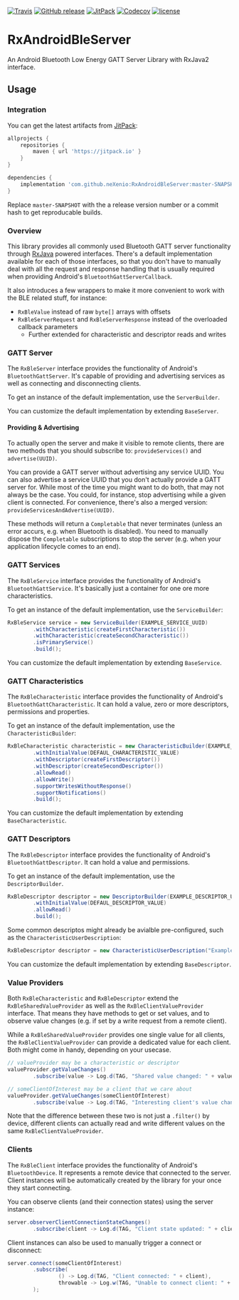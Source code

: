 [![Travis](https://img.shields.io/travis/neXenio/RxAndroidBleServer/master.svg)](https://travis-ci.org/neXenio/RxAndroidBleServer/builds) [![GitHub release](https://img.shields.io/github/release/neXenio/RxAndroidBleServer.svg)](https://github.com/neXenio/RxAndroidBleServer/releases) [![JitPack](https://img.shields.io/jitpack/v/neXenio/RxAndroidBleServer.svg)](https://jitpack.io/#neXenio/RxAndroidBleServer/) [![Codecov](https://img.shields.io/codecov/c/github/nexenio/RxAndroidBleServer.svg)](https://codecov.io/gh/neXenio/RxAndroidBleServer) [![license](https://img.shields.io/github/license/neXenio/RxAndroidBleServer.svg)](https://github.com/neXenio/RxAndroidBleServer/blob/master/LICENSE)

# RxAndroidBleServer

An Android Bluetooth Low Energy GATT Server Library with RxJava2 interface.

## Usage

### Integration

You can get the latest artifacts from [JitPack][jitpack]:

```groovy
allprojects {
    repositories {
        maven { url 'https://jitpack.io' }
    }
}

dependencies {
    implementation 'com.github.neXenio:RxAndroidBleServer:master-SNAPSHOT'
}
```

Replace `master-SNAPSHOT` with the a release version number or a commit hash to get reproducable builds.

### Overview

This library provides all commonly used Bluetooth GATT server functionality through [RxJava][rxjava] powered interfaces. There's a default implementation available for each of those interfaces, so that you don't have to manually deal with all the request and response handling that is usually required when providing Android's `BluetoothGattServerCallback`.

It also introduces a few wrappers to make it more convenient to work with the BLE related stuff, for instance:

- `RxBleValue` instead of raw `byte[]` arrays with offsets
- `RxBleServerRequest` and `RxBleServerResponse` instead of the overloaded callback parameters
	- Further extended for characteristic and descriptor reads and writes

### GATT Server

The `RxBleServer` interface provides the functionality of Android's `BluetoothGattServer`. It's capable of providing and advertising services as well as connecting and disconnecting clients.

To get an instance of the default implementation, use the `ServerBuilder`.

You can customize the default implementation by extending `BaseServer`.

#### Providing & Advertising

To actually open the server and make it visible to remote clients, there are two methods that you should subscribe to: `provideServices()` and `advertise(UUID)`.

You can provide a GATT server without advertising any service UUID. You can also advertise a service UUID that you don't actually provide a GATT server for. While most of the time you might want to do both, that may not always be the case. You could, for instance, stop advertising while a given client is connected. For convenience, there's also a merged version: `provideServicesAndAdvertise(UUID)`.

These methods will return a `Completable` that never terminates (unless an error accurs, e.g. when Bluetooth is disabled). You need to manually dispose the `Completable` subscriptions to stop the server (e.g. when your application lifecycle comes to an end).

### GATT Services

The `RxBleService` interface provides the functionality of Android's `BluetoothGattService`. It's basically just a container for one ore more characteristics.

To get an instance of the default implementation, use the `ServiceBuilder`:

```java
RxBleService service = new ServiceBuilder(EXAMPLE_SERVICE_UUID)
        .withCharacteristic(createFirstCharacteristic())
        .withCharacteristic(createSecondCharacteristic())
        .isPrimaryService()
        .build();
```

You can customize the default implementation by extending `BaseService`.

### GATT Characteristics

The `RxBleCharacteristic` interface provides the functionality of Android's `BluetoothGattCharacteristic`. It can hold a value, zero or more descriptors, permissions and properties.

To get an instance of the default implementation, use the `CharacteristicBuilder`:

```java
RxBleCharacteristic characteristic = new CharacteristicBuilder(EXAMPLE_CHARACTERISTIC_UUID)
        .withInitialValue(DEFAUL_CHARACTERISTIC_VALUE)
        .withDescriptor(createFirstDescriptor())
        .withDescriptor(createSecondDescriptor())
        .allowRead()
        .allowWrite()
        .supportWritesWithoutResponse()
        .supportNotifications()
        .build();
```

You can customize the default implementation by extending `BaseCharacteristic`.

### GATT Descriptors

The `RxBleDescriptor` interface provides the functionality of Android's `BluetoothGattDescriptor`. It can hold a value and permissions.

To get an instance of the default implementation, use the `DescriptorBuilder`.

```java
RxBleDescriptor descriptor = new DescriptorBuilder(EXAMPLE_DESCRIPTOR_UUID)
        .withInitialValue(DEFAUL_DESCRIPTOR_VALUE)
        .allowRead()
        .build();
```

Some common descriptos might already be avialble pre-configured, such as the `CharacteristicUserDescription`:

```java
RxBleDescriptor descriptor = new CharacteristicUserDescription("Example characteristic")
```

You can customize the default implementation by extending `BaseDescriptor`.

### Value Providers

Both `RxBleCharacteristic` and `RxBleDescriptor` extend the `RxBleSharedValueProvider` as well as the `RxBleClientValueProvider` interface. That means they have methods to get or set values, and to observe value changes (e.g. if set by a write request from a remote client).

While a `RxBleSharedValueProvider` provides one single value for all clients, the `RxBleClientValueProvider` can provide a dedicated value for each client. Both might come in handy, depending on your usecase.

```java
// valueProvider may be a characteristic or descriptor
valueProvider.getValueChanges()
        .subscribe(value -> Log.d(TAG, "Shared value changed: " + value));

// someClientOfInterest may be a client that we care about
valueProvider.getValueChanges(someClientOfInterest)
        .subscribe(value -> Log.d(TAG, "Interesting client's value changed: " + value));
```

Note that the difference between these two is not just a `.filter()` by device, different clients can actually read and write different values on the same `RxBleClientValueProvider`.

### Clients

The `RxBleClient` interface provides the functionality of Android's `BluetoothDevice`. It represents a remote device that connected to the server. Client instances will be automatically created by the library for your once they start connecting.

You can observe clients (and their connection states) using the server instance:

```java
server.observerClientConnectionStateChanges()
		.subscribe(client -> Log.d(TAG, "Client state updated: " + client));
```

Client instances can also be used to manually trigger a connect or disconnect:

```java
server.connect(someClientOfInterest)
        .subscribe(
                () -> Log.d(TAG, "Client connected: " + client),
                throwable -> Log.w(TAG, "Unable to connect client: " + client, throwable)
        );
```

[releases]: https://github.com/neXenio/RxAndroidBleServer/releases
[jitpack]: https://jitpack.io/#neXenio/RxAndroidBleServer/
[rxjava]: https://github.com/ReactiveX/RxJava
